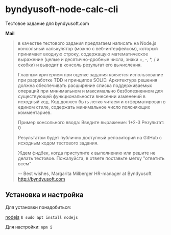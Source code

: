 # byndyusoft-node-calc-cli
Тестовое задание для byndyusoft.com

**Mail**

> в качестве тестового задания предлагаем написать на Node.js консольный калькулятор (можно с веб-интерфейсом), который принимает входную строку, содержащую математическое выражение (целые и десятично-дробные числа, знаки +, -, *, / и скобки) и выводит в консоль результат его вычисления.
>
> Главным критерием при оценке задания является использование при разработке TDD и принципов SOLID. Архитектура решения должна обеспечивать расширение списка поддерживаемых операций при минимальном и максимально безболезненном для существующей функциональности внесении изменений в исходный код. Код должен быть легко читаем и отформатирован в едином стиле, содержать минимальное число поясняющих комментариев.
>
> Пример консольного ввода:
> Введите выражение: 1+2-3
> Результат: 0
>
> Результатом будет публично доступный репозиторий на GitHub с исходным кодом тестового задания.
>
> Ждем фидбек, когда приступите к выполнению или решите не делать тестовое. Пожалуйста, в ответе поставьте метку "ответить всем"
>
> -- 
> Best wishes,
> Margarita Milberger
> HR-manager at Byndyusoft http://byndyusoft.com

## Установка и настройка

Для установки понадобиться:

[nodejs](https://nodejs.org/ "nodejs") ```$ sudo apt install nodejs```

Для настройки: ```npm i```

